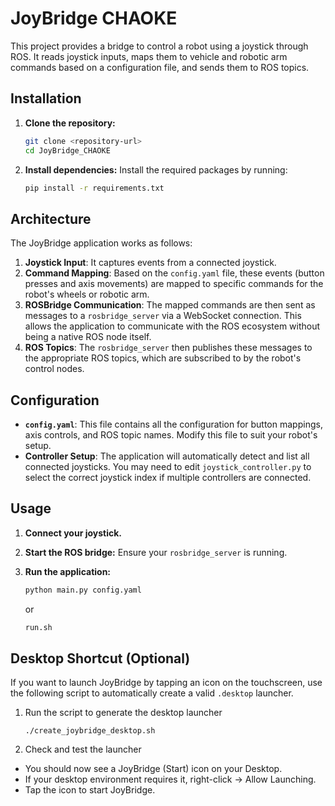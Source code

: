 # JoyBridge CHAOKE

This project provides a bridge to control a robot using a joystick through ROS. It reads joystick inputs, maps them to vehicle and robotic arm commands based on a configuration file, and sends them to ROS topics.

## Installation

1. **Clone the repository:**
   ```bash
   git clone <repository-url>
   cd JoyBridge_CHAOKE
   ```

2. **Install dependencies:**
   Install the required packages by running:
   ```bash
   pip install -r requirements.txt
   ```

## Architecture

The JoyBridge application works as follows:

1.  **Joystick Input**: It captures events from a connected joystick.
2.  **Command Mapping**: Based on the `config.yaml` file, these events (button presses and axis movements) are mapped to specific commands for the robot's wheels or robotic arm.
3.  **ROSBridge Communication**: The mapped commands are then sent as messages to a `rosbridge_server` via a WebSocket connection. This allows the application to communicate with the ROS ecosystem without being a native ROS node itself.
4.  **ROS Topics**: The `rosbridge_server` then publishes these messages to the appropriate ROS topics, which are subscribed to by the robot's control nodes.

## Configuration

- **`config.yaml`**: This file contains all the configuration for button mappings, axis controls, and ROS topic names. Modify this file to suit your robot's setup.
- **Controller Setup**: The application will automatically detect and list all connected joysticks. You may need to edit `joystick_controller.py` to select the correct joystick index if multiple controllers are connected.

## Usage

1. **Connect your joystick.**

2. **Start the ROS bridge:**
   Ensure your `rosbridge_server` is running.

3. **Run the application:**
   ```bash
   python main.py config.yaml
   ```
   or
   ```bash
   run.sh
   ```

## Desktop Shortcut (Optional)
If you want to launch JoyBridge by tapping an icon on the touchscreen, use the following script to automatically create a valid `.desktop` launcher.

1. Run the script to generate the desktop launcher

   ```
   ./create_joybridge_desktop.sh
   ```

2. Check and test the launcher

- You should now see a JoyBridge (Start) icon on your Desktop.
- If your desktop environment requires it, right-click → Allow Launching.
- Tap the icon to start JoyBridge.
